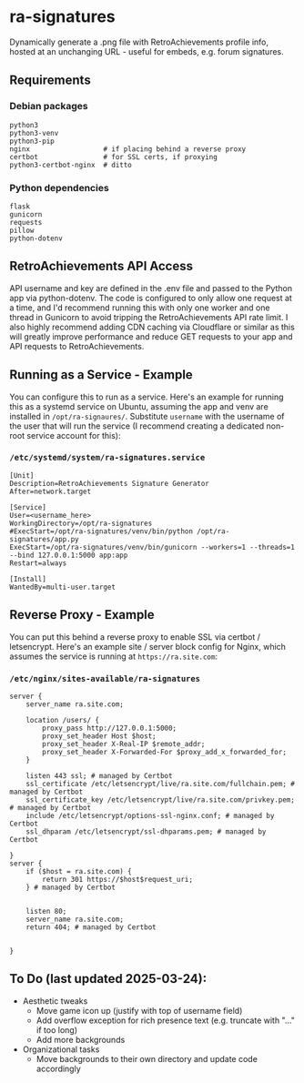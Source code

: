 # ra-signatures
Dynamically generate a .png file with RetroAchievements profile info, hosted at an unchanging URL - useful for embeds, e.g. forum signatures.

## Requirements

### Debian packages
```
python3
python3-venv
python3-pip
nginx                  # if placing behind a reverse proxy
certbot                # for SSL certs, if proxying
python3-certbot-nginx  # ditto

```
### Python dependencies
```
flask
gunicorn
requests
pillow
python-dotenv
```
## RetroAchievements API Access
API username and key are defined in the .env file and passed to the Python app via python-dotenv. The code is configured to only allow one request at a time, and I'd recommend running this with only one worker and one thread in Gunicorn to avoid tripping the RetroAchievements API rate limit. I also highly recommend adding CDN caching via Cloudflare or similar as this will greatly improve performance and reduce GET requests to your app and API requests to RetroAchievements.

## Running as a Service - Example
You can configure this to run as a service. Here's an example for running this as a systemd service on Ubuntu, assuming the app and venv are installed in `/opt/ra-signaures/`. Substitute `username` with the username of the user that will run the service (I recommend creating a dedicated non-root service account for this):

### `/etc/systemd/system/ra-signatures.service`
```
[Unit]
Description=RetroAchievements Signature Generator
After=network.target

[Service]
User=<username_here>
WorkingDirectory=/opt/ra-signatures
#ExecStart=/opt/ra-signatures/venv/bin/python /opt/ra-signatures/app.py
ExecStart=/opt/ra-signatures/venv/bin/gunicorn --workers=1 --threads=1 --bind 127.0.0.1:5000 app:app
Restart=always

[Install]
WantedBy=multi-user.target
```

## Reverse Proxy - Example
You can put this behind a reverse proxy to enable SSL via certbot / letsencrypt. Here's an example site / server block config for Nginx, which assumes the service is running at `https://ra.site.com`:

### `/etc/nginx/sites-available/ra-signatures`
```
server {
    server_name ra.site.com;

    location /users/ {
        proxy_pass http://127.0.0.1:5000;
        proxy_set_header Host $host;
        proxy_set_header X-Real-IP $remote_addr;
        proxy_set_header X-Forwarded-For $proxy_add_x_forwarded_for;
    }

    listen 443 ssl; # managed by Certbot
    ssl_certificate /etc/letsencrypt/live/ra.site.com/fullchain.pem; # managed by Certbot
    ssl_certificate_key /etc/letsencrypt/live/ra.site.com/privkey.pem; # managed by Certbot
    include /etc/letsencrypt/options-ssl-nginx.conf; # managed by Certbot
    ssl_dhparam /etc/letsencrypt/ssl-dhparams.pem; # managed by Certbot

}
server {
    if ($host = ra.site.com) {
        return 301 https://$host$request_uri;
    } # managed by Certbot


    listen 80;
    server_name ra.site.com;
    return 404; # managed by Certbot


}
```

## To Do (last updated 2025-03-24):
- Aesthetic tweaks
  - Move game icon up (justify with top of username field)
  - Add overflow exception for rich presence text (e.g. truncate with "..." if too long)
  - Add more backgrounds
- Organizational tasks
  - Move backgrounds to their own directory and update code accordingly
